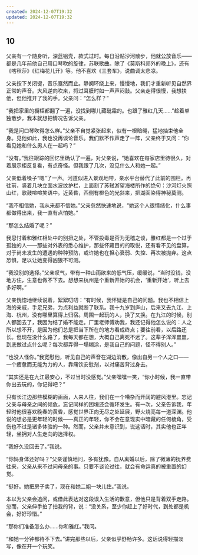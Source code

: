 ```yaml
---
created: 2024-12-07T19:32
updated: 2024-12-07T19:32
---
```

   

## 10

父亲有一个随身听，深蓝铝壳，款式过时。每日沿贴沙河散步，他就公放音乐——都是几年前他自己用口琴吹的旋律，苏联歌曲。除了《莫斯科郊外的晚上》，还有《喀秋莎》《红梅花儿开》等。他不喜欢《三套车》，说曲调太悲凉。

父亲按下关闭键，音乐戛然而止。静阒环绕上来，慢慢地，我们才重新听见自然界正常的声音。大风逆向吹来，捋过耳膜时如一声声闷鼓。父亲走得很慢，我想扶他，但他推开了我的手。父亲问：“怎么样？”

“我把家里的橱柜都翻了一遍，没找到哪儿藏砒霜的。也跟了雅红几天……”趁着单独散步，我本就想把情况告诉父亲。

“我是问口琴吹得怎么样。”父亲不自觉紧张起来，似有一根暗绳，猛地抽束他全身。见他如此，我也没再谈论音乐。我们默不作声走了一阵，父亲终于又问：“你看见她和什么男人在一起吗？”

“没有。”我往跟踪的回忆里确认了一遍，对父亲说，“她喜欢在每家店里待很久，对着展示柜反复看，有点奇怪。但我跟了几次，没见什么人和她一起。”

父亲低着嗓子“嗯”了一声。河道似进入景观地带，亲水平台替代了此前的围栏。再往前，竖着几块立面水波纹护栏，上面刻了苏轼游望海楼所作的绝句：沙河灯火照山红，歌鼓喧喧笑语中。近黄昏，西侧有橙色的光斜来，把湖面染得神秘莫测。

“我不相信她，我从来都不信她。”父亲忽然快速地说，“她这个人很情绪化，什么事都做得出来，我一直有点怕她。”

“那怎么结婚了呢？”

我思忖着和雅红相处中的别扭之处，不管投毒是否为无稽之谈，雅红都是一个过于孤独的人——那些对外表的悉心维护，那些怀藏目的的取悦，还有看不见的盘算，对于尚未发生的遭遇的种种预防，或许她也在担心衰弱、失控、再次被抛弃。这点恐惧，足以让她变得凶狠不可测。

“我没别的选择。”父亲叹气，带有一种山雨欲来的低气压，缓缓说，“当时没钱，没地方住，生意也做不下去。想想来杭州是个重新开始的机会，‘重新开始’，听上去多好啊。”

父亲恍惚地继续说着，絮絮叨叨：“有时候，我怀疑是自己的问题。我也不相信上海的亲戚，手足兄弟，为点利益就断了联系。我十九岁到庐山，后来又去九江、上海、杭州，没有哪里算得上归宿。周围一起玩的人，换了又换。在九江的时候，别人都回去了，我因为结了婚不能走。厂里老师傅劝我，我还记得他怎么说的：人之所以想不开，是因为他们总是把当下所在的地方看成终点；要往前看，以后路还长。但现在没什么路了，我每天都在想，大概自己离死不远了。这辈子浑浑噩噩，到底做过点什么呢？每次都弄得一塌糊涂，是我自己的问题，怪不得别人。”

“也没人怪你。”我宽慰他，听见自己的声音在湖边消散，像出自另一个人之口——一个疲惫而无能为力的人，靠痛饮安慰剂，以对痛苦背过身去。

“其实还是在九江最安心，不过当时没感觉。”父亲嘿嘿一笑，“你小时候，我一直带你出去玩的，你记得吧？”

只有长江边那些模糊的画面，人来人往，我们在一个嘈杂而开阔的避风港里。忘记父亲与母亲之间的倾危，忘记同样的困境还会循环发生。有一次，父亲告诉我，年轻时他很喜欢晚春的黄昏，感觉世界正向无尽之处延展，野火烧亮每一道深渊。他说的想必是更年轻的时候——真正的年轻，你不会在意现实中暗藏的任何棱角，受伤也不过是诸多体验的一种。然而，父亲并未意识到，说这话时，其实他也正年轻，坐拥对人生走向的选择权。

“我好久没回去了。”我说。

“你妈身体还好吗？”父亲谨慎地问，多有犹豫。自从离婚以后，除了微薄的抚养费往来，父亲从来不过问母亲的事。只要不谈论过往，就会有命运真的被重置的幻觉。

“挺好。她把房子卖了，现在和她二姐一块儿住。”我说。

本以为父亲会追问，或借此表达对这段误入生活的歉意，但他只是背着双手走路。忽而，父亲伸手拍了拍我的背，说：“没关系，至少你赶上了好时代，到处都是机会，好好珍惜。”

“那你们准备怎么办……你和雅红。”我问。

“和她一分钟都待不下去。”讲完那些以后，父亲似乎舒畅许多。这话说得轻描淡写，像在开一个玩笑。